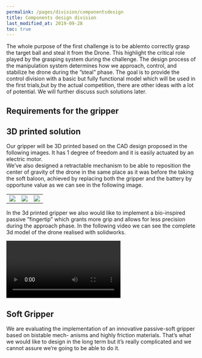 ```yaml
---
permalink: /pages/division/componentsdesign
title: Components design division
last_modified_at: 2019-09-28
toc: true
---
```


The whole purpose of the first challenge is to be ablemto correctly grasp the target ball and steal it from the Drone.  This highlight the critical role played by the grasping system during the challenge. The design process of the manipulation system determines how we approach, control, and stabilize he drone during the ”steal” phase.  The goal is to provide the control division with a basic but fully functional model which will be used in the first trials,but by the actual competition, there are other ideas with a lot of potential.  We will further discuss such solutions later.

## Requirements for the gripper

## 3D printed solution

Our gripper will be 3D printed based on the CAD design proposed in the following images.  It has
1 degree of freedom and it is easily actuated by an electric motor.
<br>
We’ve also designed a retractable mechanism to be able to reposition the center of gravity of
the drone in the same place as it was before the taking the soft baloon, achieved by replacing both
the gripper and the battery by opportune value as we can see in the following image.

<table>
<tr>
<td>
	<img src="{{ '/images/competition/ch2/ch22.jpg' | relative_url }}">
</td>
<td>
	<img src="{{ '/images/competition/ch2/ch23.jpg' | relative_url }}">
</td>
<td>
	<img src="{{ '/images/competition/ch2/ch26.jpg' | relative_url }}">
</td>
</tr>
</table>

In the 3d printed gripper we also would like to implement a bio-inspired passive ”fingertip” which grants more grip and allows for less precision during the approach phase.
In the following video we can see the complete 3d model of the drone realised with solidworks.

<video controls>
    <source src="{{ '/images/division/componentsdesign/model.mp4' | relative_url }}" type="video/mp4">
</video>

## Soft Gripper

We are evaluating the implementation of an innovative passive-soft gripper based on bistable mech-
anisms and highly friction materials. That’s what we would like to design in the long term but it’s really complicated and we cannot assure we’re going to be able to do it.


